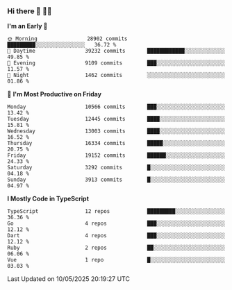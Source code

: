 ### Hi there 👋 🧑‍💻



<!--START_SECTION:waka-->
**I'm an Early 🐤** 

```text
🌞 Morning                28902 commits       █████████░░░░░░░░░░░░░░░░   36.72 % 
🌆 Daytime                39232 commits       ████████████░░░░░░░░░░░░░   49.85 % 
🌃 Evening                9109 commits        ███░░░░░░░░░░░░░░░░░░░░░░   11.57 % 
🌙 Night                  1462 commits        ░░░░░░░░░░░░░░░░░░░░░░░░░   01.86 % 
```
📅 **I'm Most Productive on Friday** 

```text
Monday                   10566 commits       ███░░░░░░░░░░░░░░░░░░░░░░   13.42 % 
Tuesday                  12445 commits       ████░░░░░░░░░░░░░░░░░░░░░   15.81 % 
Wednesday                13003 commits       ████░░░░░░░░░░░░░░░░░░░░░   16.52 % 
Thursday                 16334 commits       █████░░░░░░░░░░░░░░░░░░░░   20.75 % 
Friday                   19152 commits       ██████░░░░░░░░░░░░░░░░░░░   24.33 % 
Saturday                 3292 commits        █░░░░░░░░░░░░░░░░░░░░░░░░   04.18 % 
Sunday                   3913 commits        █░░░░░░░░░░░░░░░░░░░░░░░░   04.97 % 
```


**I Mostly Code in TypeScript** 

```text
TypeScript               12 repos            █████████░░░░░░░░░░░░░░░░   36.36 % 
Go                       4 repos             ███░░░░░░░░░░░░░░░░░░░░░░   12.12 % 
Dart                     4 repos             ███░░░░░░░░░░░░░░░░░░░░░░   12.12 % 
Ruby                     2 repos             ██░░░░░░░░░░░░░░░░░░░░░░░   06.06 % 
Vue                      1 repo              █░░░░░░░░░░░░░░░░░░░░░░░░   03.03 % 
```




 Last Updated on 10/05/2025 20:19:27 UTC
<!--END_SECTION:waka-->


